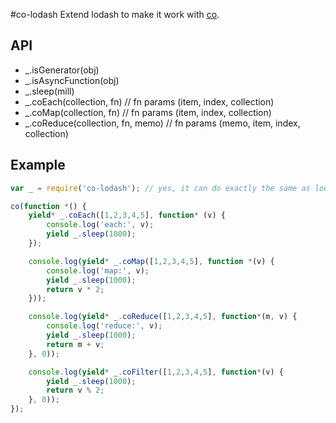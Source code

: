 #co-lodash
 Extend lodash to make it work with [co](https://www.npmjs.com/package/co).

## API
 - _.isGenerator(obj)
 - _.isAsyncFunction(obj)
 - _.sleep(mill)
 - _.coEach(collection, fn) // fn params (item, index, collection)
 - _.coMap(collection, fn)  // fn params (item, index, collection)
 - _.coReduce(collection, fn, memo) // fn params (memo, item, index, collection)

## Example

```js
var _ = require('co-lodash'); // yes, it can do exactly the same as lodash, because it is lodash with some extendsions.

co(function *() {
    yield* _.coEach([1,2,3,4,5], function* (v) {
        console.log('each:', v);
        yield _.sleep(1000);
    });

    console.log(yield* _.coMap([1,2,3,4,5], function *(v) {
        console.log('map:', v);
        yield _.sleep(1000);
        return v * 2;
    }));

    console.log(yield* _.coReduce([1,2,3,4,5], function*(m, v) {
        console.log('reduce:', v);
        yield _.sleep(1000);
        return m + v;
    }, 0));

    console.log(yield* _.coFilter([1,2,3,4,5], function*(v) {
        yield _.sleep(1000);
        return v % 2;
    }, 0));
});
```
